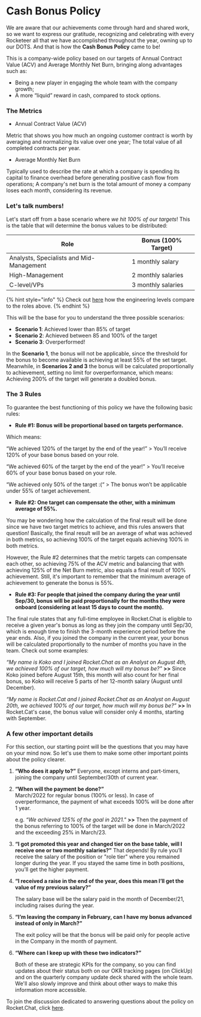 # Cash Bonus Policy

We are aware that our achievements come through hard and shared work, so we want to express our gratitude, recognizing and celebrating with every Rocketeer all that we have accomplished throughout the year, owning up to our DOTS. And that is how the **Cash Bonus Policy** came to be!

This is a company-wide policy based on our targets of Annual Contract Value (ACV) and Average Monthly Net Burn, bringing along advantages such as:

* Being a new player in engaging the whole team with the company growth;
* A more “liquid” reward in cash, compared to stock options.

### The Metrics

* Annual Contract Value (ACV)

Metric that shows you how much an ongoing customer contract is worth by averaging and normalizing its value over one year; The total value of all completed contracts per year.

* Average Monthly Net Burn

Typically used to describe the rate at which a company is spending its capital to finance overhead before generating positive cash flow from operations; A company's net burn is the total amount of money a company loses each month, considering its revenue.

### Let's talk numbers!

Let's start off from a base scenario where _we hit 100% of our targets_! This is the table that will determine the bonus values to be distributed:

| Role                                     | Bonus (100% Target) |
| ---------------------------------------- | ------------------- |
| Analysts, Specialists and Mid-Management | 1 monthly salary    |
| High-Management                          | 2 monthly salaries  |
| C-level/VPs                              | 3 monthly salaries  |

{% hint style="info" %}
Check out [here](career-path.md#levels) how the engineering levels compare to the roles above.
{% endhint %}

This will be the base for you to understand the three possible scenarios:

* **Scenario 1**: Achieved lower than 85% of target
* **Scenario 2**: Achieved between 85 and 100% of the target
* **Scenario 3**: Overperformed!

In the **Scenario 1**, the bonus will not be applicable, since the threshold for the bonus to become available is achieving at least 55% of the set target. Meanwhile, in **Scenarios 2 and 3** the bonus will be calculated proportionally to achievement, setting no limit for overperformance, which means: Achieving 200% of the target will generate a doubled bonus.

### The 3 Rules

To guarantee the best functioning of this policy we have the following basic rules:

* **Rule #1: Bonus will be proportional based on targets performance.**

Which means:

“We achieved 120% of the target by the end of the year!” > You’ll receive 120% of your base bonus based on your role.

“We achieved 60% of the target by the end of the year!” > You’ll receive 60% of your base bonus based on your role.

“We achieved only 50% of the target :(“ > The bonus won’t be applicable under 55% of target achievement.

* **Rule #2: One target can compensate the other, with a minimum average of 55%.**

You may be wondering how the calculation of the final result will be done since we have two target metrics to achieve, and this rules answers that question! Basically, the final result will be an average of what was achieved in both metrics, so achieving 100% of the target equals achieving 100% in both metrics.

However, the Rule #2 determines that the metric targets can compensate each other, so achieving 75% of the ACV metric and balancing that with achieving 125% of the Net Burn metric, also equals a final result of 100% achievement. Still, it's important to remember that the minimum average of achievement to generate the bonus is 55%.

* **Rule #3: For people that joined the company during the year until Sep/30, bonus will be paid proportionally for the months they were onboard (considering at least 15 days to count the month).**

The final rule states that any full-time employee in Rocket.Chat is eligible to receive a given year's bonus as long as they join the company until Sep/30, which is enough time to finish the 3-month experience period before the year ends. Also, if you joined the company in the current year, your bonus will be calculated proportionally to the number of months you have in the team. Check out some examples:

_“My name is Koko and I joined Rocket.Chat as an Analyst on August 4th, we achieved 100% of our target, how much will my bonus be?"_ **>>** Since Koko joined before August 15th, this month will also count for her final bonus, so Koko will receive 5 parts of her 12-month salary (August until December).

_“My name is Rocket.Cat and I joined Rocket.Chat as an Analyst on August 20th, we achieved 100% of our target, how much will my bonus be?”_ **>>** In Rocket.Cat's case, the bonus value will consider only 4 months, starting with September.

### A few other important details

For this section, our starting point will be the questions that you may have on your mind now. So let's use them to make some other important points about the policy clearer.

1. **“Who does it apply to?”** Everyone, except interns and part-timers, joining the company until September/30th of current year.
2.  **“When will the payment be done?”**\
    March/2022 for regular bonus (100% or less). In case of overperformance, the payment of what exceeds 100% will be done after 1 year.

    e.g. _“We achieved 125% of the goal in 2021."_ **>>** Then the payment of the bonus referring to 100% of the target will be done in March/2022 and the exceeding 25% in March/23.
3. **“I got promoted this year and changed tier on the base table, will I receive one or two monthly salaries?”** That depends! By rule you’ll receive the salary of the position or "role tier" where you remained longer during the year. If you stayed the same time in both positions, you’ll get the higher payment.
4.  **“I received a raise in the end of the year, does this mean I’ll get the value of my previous salary?”**

    The salary base will be the salary paid in the month of December/21, including raises during the year.
5.  **“I’m leaving the company in February, can I have my bonus advanced instead of only in March?”**

    The exit policy will be that the bonus will be paid only for people active in the Company in the month of payment.
6.  **“Where can I keep up with these two indicators?”**

    Both of these are strategic KPIs for the company, so you can find updates about their status both on our OKR tracking pages (on ClickUp) and on the quarterly company update deck shared with the whole team. We'll also slowly improve and think about other ways to make this information more accessible.

To join the discussion dedicated to answering questions about the policy on Rocket.Chat, click [here](https://go.rocket.chat/invite?host=open.rocket.chat\&path=invite%2FtYXQNR).
